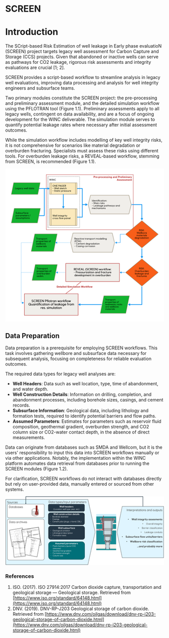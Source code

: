 # SCREEN

# Introduction

The SCript-based Risk Estimation of well leakage in Early phase evaluatioN (SCREEN) project targets legacy well assessment for Carbon Capture and Storage (CCS) projects. Given that abandoned or inactive wells can serve as pathways for CO2 leakage, rigorous risk assessments and integrity evaluations are crucial [1; 2].

SCREEN provides a script-based workflow to streamline analysis in legacy well evaluations, improving data processing and analysis for well integrity engineers and subsurface teams.

Two primary modules constitute the SCREEN project: the pre-processing and preliminary assessment module, and the detailed simulation workflow using the PFLOTRAN tool (Figure 1.1). Preliminary assessments apply to all legacy wells, contingent on data availability, and are a focus of ongoing development for the WINC deliverable. The simulation module serves to quantify potential leakage rates where necessary after initial assessment outcomes.

While the simulation workflow includes modelling of key well integrity risks, it is not comprehensive for scenarios like material degradation or overburden fracturing. Specialists must assess these risks using different tools. For overburden leakage risks, a REVEAL-based workflow, stemming from SCREEN, is recommended (Figure 1.1).

![Figure 1.1 - Schematic workflow for assessment of legacy wells, highlighting where the SCREEN deliverables (marked in red) fit and when should be used.](imgs/screen_workflow.png)

## Data Preparation

Data preparation is a prerequisite for employing SCREEN workflows. This task involves gathering wellbore and subsurface data necessary for subsequent analysis, focusing on completeness for reliable evaluation outcomes.

The required data types for legacy well analyses are:

- **Well Headers**: Data such as well location, type, time of abandonment, and water depth.
- **Well Construction Details**: Information on drilling, completion, and abandonment processes, including borehole sizes, casings, and cement records.
- **Subsurface Information**: Geological data, including lithology and formation tests, required to identify potential barriers and flow paths.
- **Assumed Parameters**: Estimates for parameters such as reservoir fluid composition, geothermal gradient, overburden strength, and CO2 column size or CO2-water contact depth, in the absence of direct measurements.

Data can originate from databases such as SMDA and Wellcom, but it is the users' responsibility to input this data into SCREEN workflows manually or via other applications. Notably, the implementation within the WINC platform automates data retrieval from databases prior to running the SCREEN modules (Figure 1.2).

For clarification, SCREEN workflows do not interact with databases directly but rely on user-provided data, manually entered or sourced from other systems.

![Figure 1.2 - Schematic flow chart of the data types needed for a legacy well evaluation](imgs/SCREEN_DataFlow.png)

### References

1. ISO. (2017). ISO 27914:2017 Carbon dioxide capture, transportation and geological storage — Geological storage. Retrieved from [https://www.iso.org/standard/64148.html](https://www.iso.org/standard/64148.html)
2. DNV. (2019). DNV-RP-J203 Geological storage of carbon dioxide. Retrieved from [https://www.dnv.com/oilgas/download/dnv-rp-j203-geological-storage-of-carbon-dioxide.html](https://www.dnv.com/oilgas/download/dnv-rp-j203-geological-storage-of-carbon-dioxide.html)




<!-- # SCREEN

**SCREEN stands for "<ins>S</ins>imulation-based <ins>C</ins>omparative <ins>R</ins>isk <ins>E</ins>stimation of well leakage in <ins>E</ins>arly phase evaluatio<ins>N</ins>".**



## Introduction

The <a href="https://colab.equinor.com/technologies/4FAAF5BD-19C3-46A3-ACB6-5D38DD2C7A89/summary" target="_blank">SCREEN project</a> shall provide a workflow and a toolbox to assess CO2 leakage through abandoned wells. 

In addition to adjacent activities run internally and externally, the project aims to deliver a series of scrip-based tools to assist risk assesment of legacy wells and modelling leakage.
 
The toolbox can be grouped in two main modules: A **pre-processing and preliminary assesment**, and a **detailed simulation workflow** as shown in the figure below.

![fig1](imgs/screen_workflow.png)


### Pre-processing and preliminary assesment

#### Data Preparation

The first step in using the SCREEN toolbox is to gather all the necessary data. Sources of data include both subsurface data nearby well and specifics about the well construction. Some of this data can ba gathered from internal databases, but some other has to be retrieved manually. Whichever the method, the current solution requires the data to be collected on an input sheet (CSV or YAML file) with tables containing different datasets.

To collect the data these are some steps that can be followed:

•	*Identify the required data*: Review the list of required tables and columns in the input data file to determine what information you need to gather. This includes well header information, drilling intervals, casing and cementing intervals, barriers, geological units, and assumptions (see table below).

•	*Collect the data*: Involve both subsurface and well integrity experts involved on the project to provide curated datasets to be used in the evaluation. By doing this, we ensure data has been previously verified. Subsurface data can vary from simple well tops, temperature profiles to more specifics about the quality of the reservoirs involved, potential flow units in the overburden, and the current state of reservoir pressure in case it deviates from hydrostatic. A previous qualitative leakage risk assessment of the wells shall provide the necessary input relevant for the well.

•	*Organize the data*: Organize the data into tables according to the structure of the input data file. Use a spreadsheet program or a text editor to create a CSV file with multiple tables, each separated by a blank line. Ensure that all required tables and columns are included in the input data file and that the data is entered correctly.

•	*Include assumptions*: The assumptions depend on the stage of knowledge of the area. If there is a reservoir model in place, such model should be used to fill in the information for these tables. Otherwise, these should be discussed with the subsurface personnel involved in the project.

The input sheet could be defined as aither a YAML or a CSV file. It shall include the following tables:


| Category    |  Item                     |  Property                                           |  Source                     | Sketch                     | Simulation         |
|-------------|---------------------------|-----------------------------------------------------|-----------------------------|----------------------------|--------------------|
| Well        |  Well header              |  well name                                          |  well reports   / database  | :heavy_check_mark:         | :heavy_check_mark: |
| Well        |  Well header              |  well RKB                                           |  well reports   / database  | :heavy_check_mark:         | :heavy_check_mark: |
| Well        |  Well header              |  well td                                            |  well reports   / database  | :heavy_check_mark:         | :heavy_check_mark: |
| Well        |  Well header              |  water depth /   mudline depth                      |  well reports   / database  | :heavy_check_mark:         | :heavy_check_mark: |
| Well        |  Bitsize records          |  Top and   bottom depth (MD RKB), diameter          |  well reports               | :heavy_check_mark:         | :heavy_check_mark: |
| Well        |  Bitsize records          |  Permeability*                                      |  assumed                    | :x:                        | :heavy_check_mark: |
| Well        |  Casings                  |  Top and   bottom depth (MD RKB), diameter          |  well reports               | :heavy_check_mark:         | :heavy_check_mark: |
| Well        |  Casings                  |  Permeability*                                      |  assumed                    | :x:  				       | :heavy_check_mark: |
| Well        |  Cement bond              |  Min, max and   most likely top and bottom depth    |  well   assesment           | :heavy_check_mark:         | :heavy_check_mark: |
| Well        |  Cement bond              |  Permeability*                                      |  assumed /   well assesment | :x:                    	   | :heavy_check_mark: |
| Well        |  Barriers/cement plugs    |  Min, max and   most likely top and bottom depth    |  well   assesment           | :heavy_check_mark:         | :heavy_check_mark: |
| Well        |  Barriers/cement plugs    |  Permeability*                                      |  assumed /   well assesment | :x:     				   | :heavy_check_mark: |
| Subsurface  |  Geological tops          |  Top depth (MD   RKB)                               |  well reports   / database  | :heavy_check_mark:         | :heavy_check_mark: |
| Subsurface  |  Geological tops          |  Transport   properties (porosity, permeability)**  |  assumed    / asset         | :heavy_check_mark:         | :heavy_check_mark: |
| Subsurface  |  Geothermal info          |  Seafloor   temperature                             |  assumed    / asset         | :heavy_check_mark:         | :heavy_check_mark: |
| Subsurface  |  Geothermal info          |  Temperature   survey (if available)                |  assumed    / asset         | :heavy_check_mark:         | :heavy_check_mark: |
| Subsurface  |  Geothermal info          |  Geothermal   gradient                              |  assumed    / asset         | :heavy_check_mark:         | :heavy_check_mark: |
| Subsurface  |  Initialization           |  Reservoir   pressure (scenarios)                   |  asset                      | :heavy_check_mark:         | :heavy_check_mark: |
| Subsurface  |  Initialization           |  Base of CO2   (CO2-water contact depth)            |  asset                      | :heavy_check_mark:         | :heavy_check_mark: |

*permeability can be declared as good, average, poor
**flow units declaration





### Data Visualization and Proxy-based Leakage Estimation

Once all the information is tabulated, it can be processed with a python script. The processing will store the data in memory and use it to produce a hybrid geological well-sketch and a pressure-depth plot displaying the fluid pressures of each phase and the minimum horizontal stress.

The well sketch combines both subsurface data and well engineering information. It serves as a starting point to identify the main leakage pathways and illustrate the main risks associated with the well.

The pressure plot, besides visualizing the provided pressure scenarios, has the necessary input to run a preliminary leakage estimation based on a Darcy-based proxy. This proxy gives an estimate of leakage rates through the main barrier (deepest cement plug). The magnitude will be a function of both the transport properties assigned to the barrier and the resulting phase pressures of each scenario.

![well sketch](imgs/well-sketch.png)


## Detailed simulation workflow

For wells with larger uncertainties and more complex leakage pathways, a simulation-based approach can assist in generating a more accurate estimate of leakage.

By fulfilling the first two modules, the data is ready to be processed through a second script that generates and initializes a simple reservoir model with a finite-volume representation of the legacy well.

### Building the mesh
The generated mesh is a coarse mesh with `local grid refinement (LGR)` in the middle. The higher resolution of the LGR is used to represent well construction details.

Due to the cartesian nature of the mesh, the cylindrical shape of the well is turned into a prism. A horizontal cross-section of the well in the LGR is square, with sides meant to preserve the area of the original circle. However, discrepancies between volumes may occur due to mesh resolution.

The transport properties of geological units are inherited from coarse grid and updated to represent well. Open borehole is represented by high permeability grid cells. Cement plugs and cement-bond are represented by low permeability cells. Casing is represented by reduction of transmissibility of cell interfaces.

### Running the simulation


### Exploring the simulation output
 -->
